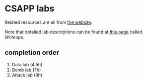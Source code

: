 # CSAPP labs

Related resources are all from [the website](http://csapp.cs.cmu.edu/3e/home.html).

Note that detailed lab descriptions can be found at [this page](http://csapp.cs.cmu.edu/3e/labs.html) called *Writeup*s.

## completion order

1. Data lab (4.5h)
2. Bomb lab (7h)
3. Attack lab (8h)